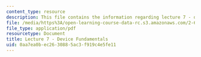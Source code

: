 ```yaml
---
content_type: resource
description: This file contains the information regarding lecture 7 - device fundamentals.
file: /media/https%3A/open-learning-course-data-rc.s3.amazonaws.com/2-627-fundamentals-of-photovoltaics-fall-2013/0aa7ea0bec2630885ac3f919c4e5fe11_MIT2_627F13_lec07.pdf
file_type: application/pdf
resourcetype: Document
title: Lecture 7 - Device Fundamentals
uid: 0aa7ea0b-ec26-3088-5ac3-f919c4e5fe11
---
```

